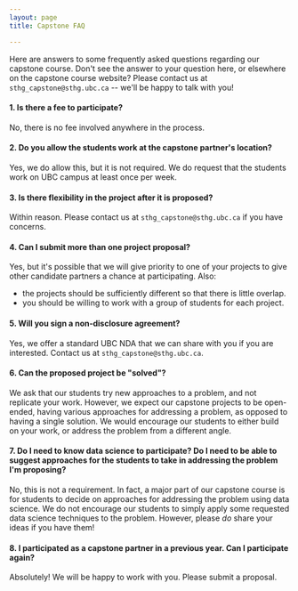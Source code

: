 ```yaml
---
layout: page
title: Capstone FAQ

---
```


Here are answers to some frequently asked questions regarding our capstone course. Don't see the answer to your question here, or elsewhere on the capstone course website? Please contact us at `sthg_capstone@sthg.ubc.ca` -- we'll be happy to talk with you!

#### 1. Is there a fee to participate?

No, there is no fee involved anywhere in the process.

#### 2. Do you allow the students work at the capstone partner's location?

Yes, we do allow this, but it is not required. We do request that the students work on UBC campus at least once per week.

#### 3. Is there flexibility in the project after it is proposed?

Within reason. Please contact us at `sthg_capstone@sthg.ubc.ca` if you have concerns.

#### 4. Can I submit more than one project proposal?

Yes, but it's possible that we will give priority to one of your projects to give other candidate partners a chance at participating. Also:

- the projects should be sufficiently different so that there is little overlap.
- you should be willing to work with a group of students for each project.

#### 5. Will you sign a non-disclosure agreement?

Yes, we offer a standard UBC NDA that we can share with you if you are interested. Contact us at `sthg_capstone@sthg.ubc.ca`.

#### 6. Can the proposed project be "solved"?

We ask that our students try new approaches to a problem, and not replicate your work. However, we expect our capstone projects to be open-ended, having various approaches for addressing a problem, as opposed to having a single solution. We would encourage our students to either build on your work, or address the problem from a different angle.

#### 7. Do I need to know data science to participate? Do I need to be able to suggest approaches for the students to take in addressing the problem I'm proposing?

No, this is not a requirement. In fact, a major part of our capstone course is for students to decide on approaches for addressing the problem using data science. We do not encourage our students to simply apply some requested data science techniques to the problem. However, please _do_ share your ideas if you have them!

#### 8. I participated as a capstone partner in a previous year. Can I participate again?

Absolutely! We will be happy to work with you. Please submit a proposal.
